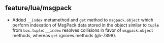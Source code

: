 ## feature/lua/msgpack

* Added `__index` metamethod and `get` method to `msgpack.object` which perform
  indexation of MsgPack data stored in the object similar to `tuple` from
  `box.tuple`: `__index` resolves collisions in favor of
  `msgpack.object` methods, whereas `get` ignores methods (gh-7898).
